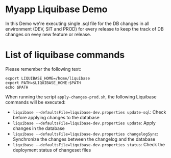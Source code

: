 # Myapp Liquibase Demo
In this Demo we're executing single .sql file for the DB changes in all environment (DEV, SIT and PROD) for every release to keep the track of DB changes on evey new feature or release.


# List of liquibase commands
Please remember the following text:

```
export LIQUIBASE_HOME=/home/liquibase
export PATH=$LIQUIBASE_HOME:$PATH
echo $PATH
```

When running the script `apply-changes-prod.sh`, the following Liquibase commands will be executed:

- `liquibase --defaultsFile=liquibase-dev.properties update-sql`: Check before applying changes to the database
- `liquibase --defaultsFile=liquibase-dev.properties update`: Apply changes in the database
- `liquibase --defaultsFile=liquibase-dev.properties changelogSync`: Synchronize the changes between the changelog and the database
- `liquibase --defaultsFile=liquibase-dev.properties status`: Check the deployment status of changeset files
